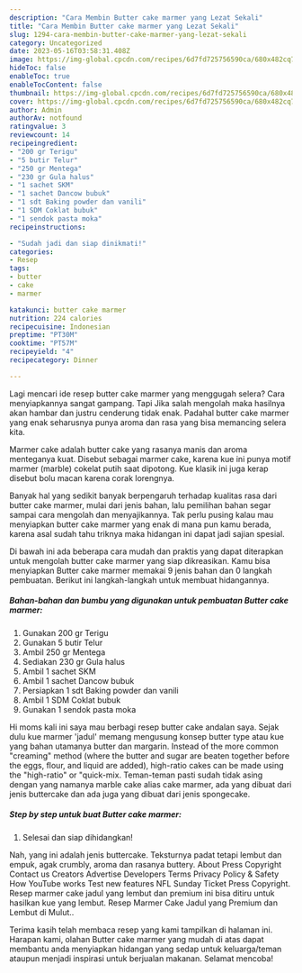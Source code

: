 ```yaml
---
description: "Cara Membin Butter cake marmer yang Lezat Sekali"
title: "Cara Membin Butter cake marmer yang Lezat Sekali"
slug: 1294-cara-membin-butter-cake-marmer-yang-lezat-sekali
category: Uncategorized
date: 2023-05-16T03:58:31.408Z
image: https://img-global.cpcdn.com/recipes/6d7fd725756590ca/680x482cq70/butter-cake-marmer-foto-resep-utama.jpg
hideToc: false
enableToc: true
enableTocContent: false
thumbnail: https://img-global.cpcdn.com/recipes/6d7fd725756590ca/680x482cq70/butter-cake-marmer-foto-resep-utama.jpg
cover: https://img-global.cpcdn.com/recipes/6d7fd725756590ca/680x482cq70/butter-cake-marmer-foto-resep-utama.jpg
author: Admin
authorAv: notfound
ratingvalue: 3
reviewcount: 14
recipeingredient:
- "200 gr Terigu"
- "5 butir Telur"
- "250 gr Mentega"
- "230 gr Gula halus"
- "1 sachet SKM"
- "1 sachet Dancow bubuk"
- "1 sdt Baking powder dan vanili"
- "1 SDM Coklat bubuk"
- "1 sendok pasta moka"
recipeinstructions:

- "Sudah jadi dan siap dinikmati!"
categories:
- Resep
tags:
- butter
- cake
- marmer

katakunci: butter cake marmer 
nutrition: 224 calories
recipecuisine: Indonesian
preptime: "PT30M"
cooktime: "PT57M"
recipeyield: "4"
recipecategory: Dinner

---
```



Lagi mencari ide resep butter cake marmer yang menggugah selera? Cara menyiapkannya sangat gampang. Tapi Jika salah mengolah maka hasilnya akan hambar dan justru cenderung tidak enak. Padahal butter cake marmer yang enak seharusnya punya aroma dan rasa yang bisa memancing selera kita.


Marmer cake adalah butter cake yang rasanya manis dan aroma menteganya kuat. Disebut sebagai marmer cake, karena kue ini punya motif marmer (marble) cokelat putih saat dipotong. Kue klasik ini juga kerap disebut bolu macan karena corak lorengnya.

Banyak hal yang sedikit banyak berpengaruh terhadap kualitas rasa dari butter cake marmer, mulai dari jenis bahan, lalu pemilihan bahan segar sampai cara mengolah dan menyajikannya. Tak perlu pusing kalau mau menyiapkan butter cake marmer yang enak di mana pun kamu berada, karena asal sudah tahu triknya maka hidangan ini dapat jadi sajian spesial.


Di bawah ini ada beberapa cara mudah dan praktis yang dapat diterapkan untuk mengolah butter cake marmer yang siap dikreasikan. Kamu bisa menyiapkan Butter cake marmer memakai 9 jenis bahan dan 0 langkah pembuatan. Berikut ini langkah-langkah untuk membuat hidangannya.

<!--inarticleads1-->

##### Bahan-bahan dan bumbu yang digunakan untuk pembuatan Butter cake marmer:

1. Gunakan 200 gr Terigu
1. Gunakan 5 butir Telur
1. Ambil 250 gr Mentega
1. Sediakan 230 gr Gula halus
1. Ambil 1 sachet SKM
1. Ambil 1 sachet Dancow bubuk
1. Persiapkan 1 sdt Baking powder dan vanili
1. Ambil 1 SDM Coklat bubuk
1. Gunakan 1 sendok pasta moka


Hi moms kali ini saya mau berbagi resep butter cake andalan saya. Sejak dulu kue marmer &#39;jadul&#39; memang mengusung konsep butter type atau kue yang bahan utamanya butter dan margarin. Instead of the more common &#34;creaming&#34; method (where the butter and sugar are beaten together before the eggs, flour, and liquid are added), high-ratio cakes can be made using the &#34;high-ratio&#34; or &#34;quick-mix. Teman-teman pasti sudah tidak asing dengan yang namanya marble cake alias cake marmer, ada yang dibuat dari jenis buttercake dan ada juga yang dibuat dari jenis spongecake. 

<!--inarticleads2-->

##### Step by step untuk buat Butter cake marmer:


1. Selesai dan siap dihidangkan!

Nah, yang ini adalah jenis buttercake. Teksturnya padat tetapi lembut dan empuk, agak crumbly, aroma dan rasanya buttery. About Press Copyright Contact us Creators Advertise Developers Terms Privacy Policy &amp; Safety How YouTube works Test new features NFL Sunday Ticket Press Copyright. Resep marmer cake jadul yang lembut dan premium ini bisa ditiru untuk hasilkan kue yang lembut. Resep Marmer Cake Jadul yang Premium dan Lembut di Mulut.. 

Terima kasih telah membaca resep yang kami tampilkan di halaman ini. Harapan kami, olahan Butter cake marmer yang mudah di atas dapat membantu anda menyiapkan hidangan yang sedap untuk keluarga/teman ataupun menjadi inspirasi untuk berjualan makanan. Selamat mencoba!
